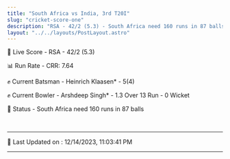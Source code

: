 ```yaml
---
title: "South Africa vs India, 3rd T20I"
slug: "cricket-score-one"
description: "RSA - 42/2 (5.3) - South Africa need 160 runs in 87 balls."
layout: "../../layouts/PostLayout.astro"
---
```


🔴 Live Score - RSA - 42/2 (5.3)  

📊 Run Rate - CRR: 7.64  

✊ Current Batsman - Heinrich Klaasen* - 5(4)  

✊ Current Bowler - Arshdeep Singh* - 1.3 Over 13 Run - 0 Wicket  

📑 Status - South Africa need 160 runs in 87 balls

<br />

***

📝 Last Updated on : 12/14/2023, 11:03:41 PM

***

